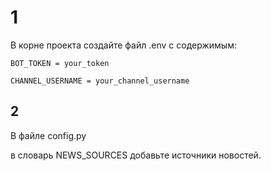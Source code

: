 # 1
В корне проекта создайте файл .env с содержимым:

```BOT_TOKEN = your_token```

```CHANNEL_USERNAME = your_channel_username```
## 2
В файле config.py

в словарь NEWS_SOURCES добавьте источники новостей.
